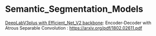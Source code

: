 # Semantic_Segmentation_Models


[DeepLabV3plus with Efficient_Net_V2 backbone](): Encoder-Decoder with Atrous Separable Convolution : https://arxiv.org/pdf/1802.02611.pdf
